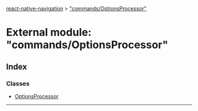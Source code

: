 [react-native-navigation](../README.md) > ["commands/OptionsProcessor"](../modules/_commands_optionsprocessor_.md)



# External module: "commands/OptionsProcessor"

## Index

### Classes

* [OptionsProcessor](../classes/_commands_optionsprocessor_.optionsprocessor.md)



---
